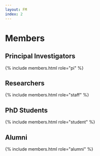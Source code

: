 ```yaml
---
layout: FM
index: 2
---
```


# Members

## Principal Investigators

{% include members.html role="pi" %}

## Researchers

{% include members.html role="staff" %}

## PhD Students

{% include members.html role="student" %}

## Alumni

{% include members.html role="alumni" %}

